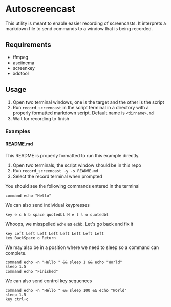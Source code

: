 # Autoscreencast

This utility is meant to enable easier recording of screencasts. It interprets a
markdown file to send commands to a window that is being recorded.

## Requirements
* ffmpeg
* asciinema
* screenkey
* xdotool

## Usage

1. Open two terminal windows, one is the target and the other is the script
2. Run `record_screencast` in the script terminal in a directory with
    a properly formatted markdown script. Default name is `<dirname>.md`
3. Wait for recording to finish

### Examples

#### README.md
This README is properly formatted to run this example directly.
1. Open two terminals, the script window should be in this repo
2. Run `record_screencast -y -s README.md`
3. Select the record terminal when prompted

You should see the following commands entered in the terminal
```
command echo "Hello"
```

We can also send individual keypresses
```
key e c h b space quotedbl H e l l o quotedbl
```

Whoops, we misspelled `echo` as `echb`. Let's go back
and fix it
```
key Left Left Left Left Left Left Left Left
key BackSpace o Return
```

We may also be in a position where we need to sleep
so a command can complete.
```
command echo -n "Hello " && sleep 1 && echo "World"
sleep 1.5
command echo "Finished"
```

We can also send control key sequences
```
command echo -n "Hello " && sleep 100 && echo "World"
sleep 1.5
key ctrl+c
```
